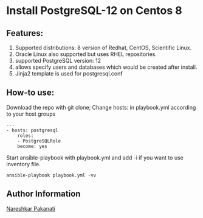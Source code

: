 # Install PostgreSQL-12 on Centos 8

## Features:

1. Supported distributions: 8 version of Redhat, CentOS, Scientific Linux.
2. Oracle Linux also supported but uses RHEL repositories.
3. supported PostgreSQL version: 12
4. allows specify users and databases which would be created after install.
5. Jinja2 template is used for postgresql.conf 

## How-to use:

Download the repo with git clone;
Change hosts: in playbook.yml according to your host groups
```
---
- hosts: postgresql
    roles:
    - PostgreSQLRole
    become: yes
```
Start ansible-playbook with playbook.yml and add -i if you want to use inventory file.

```
ansible-playbook playbook.yml -vv
```


Author Information
------------------

[Nareshkar Pakanati](https://github.com/DevOpsThinkk)  
